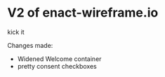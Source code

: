 # V2 of enact-wireframe.io

kick  it

Changes made:
- Widened Welcome container 
- pretty consent checkboxes
